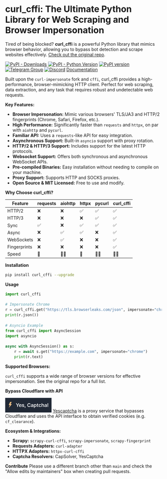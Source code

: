 # curl_cffi: The Ultimate Python Library for Web Scraping and Browser Impersonation

Tired of being blocked? **curl_cffi** is a powerful Python library that mimics browser behavior, allowing you to bypass bot detection and scrape websites effectively.  [Check out the original repo](https://github.com/lexiforest/curl_cffi).

[![PyPI - Downloads](https://img.shields.io/pypi/dm/curl-cffi)](https://pypi.org/project/curl-cffi/)
[![PyPI - Python Version](https://img.shields.io/pypi/pyversions/curl_cffi)](https://pypi.org/project/curl-cffi/)
[![PyPI version](https://badge.fury.io/py/curl-cffi.svg)](https://pypi.org/project/curl-cffi)
[![Telegram Group](https://img.shields.io/badge/Telegram%20Group-join-blue?logo=telegram)](https://t.me/+lL9n33eZp480MGM1)
[![Discord](https://img.shields.io/badge/Discord-join-purple?logo=blue)](https://discord.gg/kJqMHHgdn2)
[Documentation](https://curl-cffi.readthedocs.io)

Built upon the `curl-impersonate` fork and `cffi`, curl_cffi provides a high-performance, browser-mimicking HTTP client. Perfect for web scraping, data extraction, and any task that requires robust and undetectable web requests.

**Key Features:**

*   **Browser Impersonation:** Mimic various browsers' TLS/JA3 and HTTP/2 fingerprints (Chrome, Safari, Firefox, etc.).
*   **High Performance:** Significantly faster than `requests` and `httpx`, on par with `aiohttp` and `pycurl`.
*   **Familiar API:** Uses a `requests`-like API for easy integration.
*   **Asynchronous Support:** Built-in `asyncio` support with proxy rotation.
*   **HTTP/2 & HTTP/3 Support:**  Includes support for the latest HTTP protocols.
*   **Websocket Support:**  Offers both synchronous and asynchronous WebSocket APIs.
*   **Pre-compiled Binaries:** Easy installation without needing to compile on your machine.
*   **Proxy Support:**  Supports HTTP and SOCKS proxies.
*   **Open Source & MIT Licensed:**  Free to use and modify.

**Why Choose curl_cffi?**

| Feature          | requests | aiohttp | httpx | pycurl | curl_cffi |
|------------------|----------|---------|-------|--------|-------------|
| HTTP/2           | ❌       | ❌      | ✅    | ✅     | ✅          |
| HTTP/3           | ❌       | ❌      | ❌    | ✅     | ✅          |
| Sync             | ✅       | ❌      | ✅    | ✅     | ✅          |
| Async            | ❌       | ✅      | ✅    | ❌     | ✅          |
| WebSockets       | ❌       | ✅      | ❌    | ❌     | ✅          |
| Fingerprints     | ❌       | ❌      | ❌    | ❌     | ✅          |
| Speed            | 🐇       | 🐇🐇    | 🐇    | 🐇🐇   | 🐇🐇        |

**Installation**

```bash
pip install curl_cffi --upgrade
```

**Usage**

```python
import curl_cffi

# Impersonate Chrome
r = curl_cffi.get("https://tls.browserleaks.com/json", impersonate="chrome")
print(r.json())

# Asyncio Example
from curl_cffi import AsyncSession
import asyncio

async with AsyncSession() as s:
    r = await s.get("https://example.com", impersonate="chrome")
    print(r.text)
```

**Supported Browsers:**

`curl_cffi` supports a wide range of browser versions for effective impersonation.  See the original repo for a full list.

**Bypass Cloudflare with API**

<a href="https://yescaptcha.com/i/stfnIO" target="_blank"><img src="https://raw.githubusercontent.com/lexiforest/curl_cffi/main/assets/yescaptcha.png" alt="Yes Captcha!" height="47" width="149"></a>
[Yescaptcha](https://yescaptcha.com/i/stfnIO) is a proxy service that bypasses Cloudflare and uses the API interface to
obtain verified cookies (e.g. `cf_clearance`).

**Ecosystem & Integrations:**

*   **Scrapy:** `scrapy-curl-cffi`, `scrapy-impersonate`, `scrapy-fingerprint`
*   **Requests Adapters:** `curl-adapter`
*   **HTTPX Adapters:**  `httpx-curl-cffi`
*   **Captcha Resolvers:**  CapSolver, YesCaptcha

**Contribute**
Please use a different branch other than `main` and check the
"Allow edits by maintainers" box when creating pull requests.
